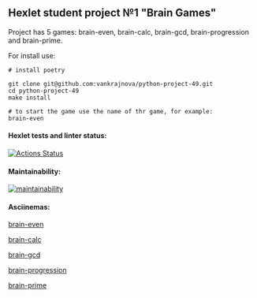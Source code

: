 ## Hexlet student project №1 "Brain Games"

Project has 5 games: brain-even, brain-calc, brain-gcd, brain-progression and brain-prime.

For install use:

```
# install poetry

git clone git@github.com:vankrajnova/python-project-49.git
cd python-project-49
make install

# to start the game use the name of thr game, for example:
brain-even
```

#### Hexlet tests and linter status:

[![Actions Status](https://github.com/vankrajnova/python-project-49/workflows/hexlet-check/badge.svg)](https://github.com/vankrajnova/python-project-49/actions)

#### Maintainability:

[![maintainability](https://api.codeclimate.com/v1/badges/f5c752dee5a44dfa1254/maintainability)](https://codeclimate.com/github/vankrajnova/python-project-49/maintainability)

#### Asciinemas:

[brain-even](https://asciinema.org/a/qLVBNjOn4Iw9yvZpITHo0CvXO)

[brain-calc](https://asciinema.org/a/04r8C0hmsbdOk29IIjVzOBwDI)

[brain-gcd](https://asciinema.org/a/kWhwnurdXaTfaWXcmm1kv50nS)

[brain-progression](https://asciinema.org/a/5kXf5p1waGba1P29IDnMTAVG0)

[brain-prime]( https://asciinema.org/a/e7Zf3MF2TRJh4KSBjoEHP8vj4)